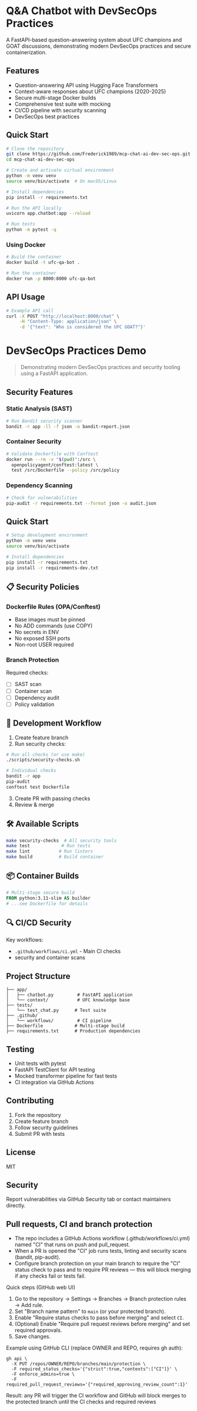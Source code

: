 # Q&A Chatbot with DevSecOps Practices

A FastAPI-based question-answering system about UFC champions and GOAT discussions, demonstrating modern DevSecOps practices and secure containerization.

## Features

- Question-answering API using Hugging Face Transformers
- Context-aware responses about UFC champions (2020-2025)
- Secure multi-stage Docker builds
- Comprehensive test suite with mocking
- CI/CD pipeline with security scanning
- DevSecOps best practices

## Quick Start

```bash
# Clone the repository
git clone https://github.com/Frederick1989/mcp-chat-ai-dev-sec-ops.git
cd mcp-chat-ai-dev-sec-ops

# Create and activate virtual environment
python -m venv venv
source venv/bin/activate  # On macOS/Linux

# Install dependencies
pip install -r requirements.txt

# Run the API locally
uvicorn app.chatbot:app --reload

# Run tests
python -m pytest -q
```

### Using Docker

```bash
# Build the container
docker build -t ufc-qa-bot .

# Run the container
docker run -p 8000:8000 ufc-qa-bot
```

## API Usage

```bash
# Example API call
curl -X POST "http://localhost:8000/chat" \
     -H "Content-Type: application/json" \
     -d '{"text": "Who is considered the UFC GOAT?"}'
```

# DevSecOps Practices Demo

> Demonstrating modern DevSecOps practices and security tooling using a FastAPI application.

##  Security Features

### Static Analysis (SAST)
```bash
# Run Bandit security scanner
bandit -r app -ll -f json -o bandit-report.json
```

### Container Security
```bash
# Validate Dockerfile with Conftest
docker run --rm -v "$(pwd)":/src \
  openpolicyagent/conftest:latest \
  test /src/Dockerfile --policy /src/policy
```

### Dependency Scanning
```bash
# Check for vulnerabilities
pip-audit -r requirements.txt --format json -o audit.json
```

##  Quick Start

```bash
# Setup development environment
python -m venv venv
source venv/bin/activate

# Install dependencies
pip install -r requirements.txt
pip install -r requirements-dev.txt
```

## 📋 Security Policies 

### Dockerfile Rules (OPA/Conftest)
-  Base images must be pinned
-  No ADD commands (use COPY)
-  No secrets in ENV
-  No exposed SSH ports
-  Non-root USER required

### Branch Protection
Required checks:
- [ ] SAST scan
- [ ] Container scan  
- [ ] Dependency audit
- [ ] Policy validation

## 🔄 Development Workflow

1. Create feature branch
2. Run security checks:
```bash
# Run all checks (or use make)
./scripts/security-checks.sh

# Individual checks
bandit -r app
pip-audit
conftest test Dockerfile
```
3. Create PR with passing checks
4. Review & merge

## 🛠 Available Scripts

```bash
make security-checks  # All security tools
make test            # Run tests 
make lint           # Run linters
make build          # Build container
```

## 📦 Container Builds

```dockerfile
# Multi-stage secure build
FROM python:3.11-slim AS builder
# ...see Dockerfile for details
```

## 🔍 CI/CD Security

Key workflows:
- `.github/workflows/ci.yml` - Main CI checks
- security and container scans

## Project Structure

```
├── app/
│   ├── chatbot.py         # FastAPI application
│   └── context/           # UFC knowledge base
├── tests/
│   └── test_chat.py      # Test suite
├── .github/
│   └── workflows/         # CI pipeline
├── Dockerfile            # Multi-stage build
├── requirements.txt      # Production dependencies
```

## Testing

- Unit tests with pytest
- FastAPI TestClient for API testing
- Mocked transformer pipeline for fast tests
- CI integration via GitHub Actions

## Contributing

1. Fork the repository
2. Create feature branch
3. Follow security guidelines
4. Submit PR with tests

## License

MIT

## Security

Report vulnerabilities via GitHub Security tab or contact maintainers directly.

## Pull requests, CI and branch protection
- The repo includes a GitHub Actions workflow (.github/workflows/ci.yml) named "CI" that runs on push and pull_request.
- When a PR is opened the "CI" job runs tests, linting and security scans (bandit, pip-audit).  
- Configure branch protection on your main branch to require the "CI" status check to pass and to require PR reviews — this will block merging if any checks fail or tests fail.

Quick steps (GitHub web UI)
1. Go to the repository → Settings → Branches → Branch protection rules → Add rule.
2. Set "Branch name pattern" to `main` (or your protected branch).
3. Enable "Require status checks to pass before merging" and select `CI`.
4. (Optional) Enable "Require pull request reviews before merging" and set required approvals.
5. Save changes.

Example using GitHub CLI (replace OWNER and REPO, requires gh auth):
```shell
gh api \
  -X PUT /repos/OWNER/REPO/branches/main/protection \
  -F required_status_checks='{"strict":true,"contexts":["CI"]}' \
  -F enforce_admins=true \
  -F required_pull_request_reviews='{"required_approving_review_count":1}'
```

Result: any PR will trigger the CI workflow and GitHub will block merges to the protected branch until the CI checks and required reviews